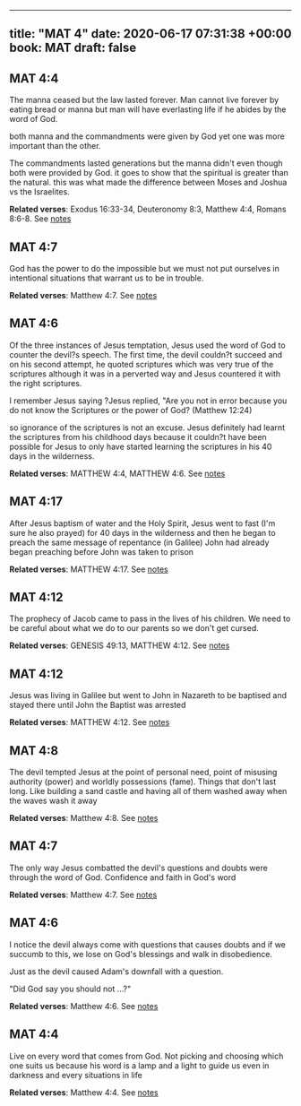
---
title: "MAT 4"
date: 2020-06-17 07:31:38 +00:00
book: MAT
draft: false
---

## MAT 4:4

The manna ceased but the law lasted forever. Man cannot live forever by eating bread or manna but man will have everlasting life if he abides by the word of God.

both manna and the commandments were given by God yet one was more important than the other.

The commandments lasted generations but the manna didn't even though both were provided by God. it goes to show that the spiritual is greater than the natural. this was what made the difference between Moses and Joshua vs the Israelites.

**Related verses**: Exodus 16:33-34, Deuteronomy 8:3, Matthew 4:4, Romans 8:6-8. See [notes](https://my.bible.com/notes/3453783682023416530)


## MAT 4:7

God has the power to do the impossible but we must not put ourselves in intentional situations that warrant us to be in trouble.

**Related verses**: Matthew 4:7. See [notes](https://my.bible.com/notes/3266037678508598178)


## MAT 4:6

Of the three instances of Jesus temptation, Jesus used the word of God to counter the devil?s speech. The first time, the devil couldn?t succeed and on his second attempt, he quoted scriptures which was very true of the scriptures although it was in a perverted way and Jesus countered it with the right scriptures.

I remember Jesus saying ?Jesus replied, "Are you not in error because you do not know the Scriptures or the power of God? (Matthew 12:24) 

so ignorance of the scriptures is not an excuse. Jesus definitely had learnt the scriptures from his childhood days because it couldn?t have been possible for Jesus to only have started learning the scriptures in his 40 days in the wilderness.

**Related verses**: MATTHEW 4:4, MATTHEW 4:6. See [notes](https://my.bible.com/notes/2814637979988648178)


## MAT 4:17

After Jesus baptism of water and the Holy Spirit, Jesus went to fast (I'm sure he also prayed) for 40 days in the wilderness and then he began to preach the same message of repentance (in  Galilee) John had already began preaching before John was taken to prison

**Related verses**: MATTHEW 4:17. See [notes](https://my.bible.com/notes/2693471414577258558)


## MAT 4:12

The prophecy of Jacob came to pass in the lives of his children. We need to be careful about what we do to our parents so we don't get cursed.

**Related verses**: GENESIS 49:13, MATTHEW 4:12. See [notes](https://my.bible.com/notes/2693469445619965996)


## MAT 4:12

Jesus was living in Galilee but went to John in Nazareth to be baptised and stayed there until John the Baptist was arrested

**Related verses**: MATTHEW 4:12. See [notes](https://my.bible.com/notes/2693467500956082205)


## MAT 4:8

The devil tempted Jesus at the point of personal need, point of misusing authority (power) and worldly possessions (fame). Things that don't last long. Like building a sand castle and having all of them washed away when the waves wash it away

**Related verses**: Matthew 4:8. See [notes](https://my.bible.com/notes/2496799983505498238)


## MAT 4:7

The only way Jesus combatted the devil's questions and doubts were through the word of God. Confidence and faith in God's word

**Related verses**: Matthew 4:7. See [notes](https://my.bible.com/notes/2496799983497109629)


## MAT 4:6

I notice the devil always come with questions that causes doubts and if we succumb to this, we lose on God's blessings and walk in disobedience.

Just as the devil caused Adam's downfall with  a  question.

"Did God say you should not ...?"

**Related verses**: Matthew 4:6. See [notes](https://my.bible.com/notes/2496799983488721020)


## MAT 4:4

Live on every word that comes from God. Not picking and choosing which one suits us because his word is a lamp and a light to guide us even in darkness and every situations in life

**Related verses**: Matthew 4:4. See [notes](https://my.bible.com/notes/2496799983505498239)


